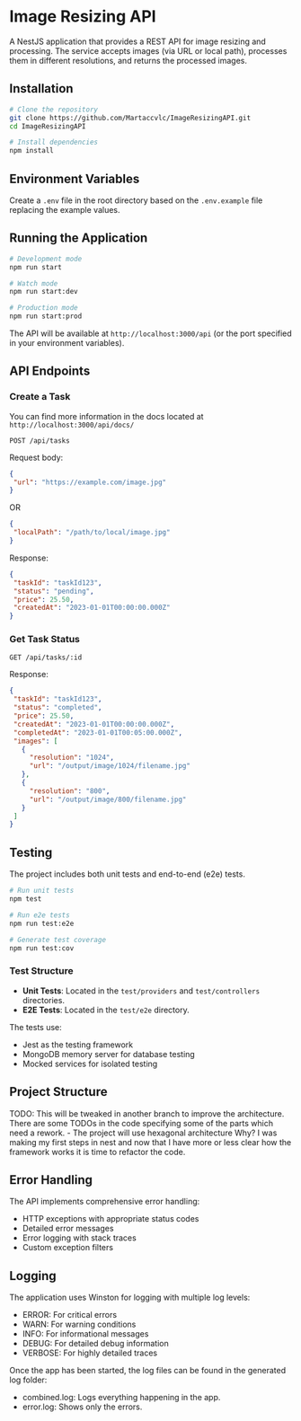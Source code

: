 # Image Resizing API

A NestJS application that provides a REST API for image resizing and processing. The service accepts images (via URL or local path), processes them in different resolutions, and returns the processed images.

## Installation

```bash
# Clone the repository
git clone https://github.com/Martaccvlc/ImageResizingAPI.git
cd ImageResizingAPI

# Install dependencies
npm install
```

## Environment Variables

Create a `.env` file in the root directory based on the `.env.example` file replacing the example values.

## Running the Application

```bash
# Development mode
npm run start

# Watch mode
npm run start:dev

# Production mode
npm run start:prod
```

The API will be available at `http://localhost:3000/api` (or the port specified in your environment variables).

## API Endpoints

### Create a Task

You can find more information in the docs located at `http://localhost:3000/api/docs/`

```
POST /api/tasks
```

Request body:
```json
{
 "url": "https://example.com/image.jpg"
}
```

OR

```json
{
 "localPath": "/path/to/local/image.jpg"
}
```

Response:
```json
{
 "taskId": "taskId123",
 "status": "pending",
 "price": 25.50,
 "createdAt": "2023-01-01T00:00:00.000Z"
}
```

### Get Task Status

```
GET /api/tasks/:id
```

Response:
```json
{
 "taskId": "taskId123",
 "status": "completed",
 "price": 25.50,
 "createdAt": "2023-01-01T00:00:00.000Z",
 "completedAt": "2023-01-01T00:05:00.000Z",
 "images": [
   {
     "resolution": "1024",
     "url": "/output/image/1024/filename.jpg"
   },
   {
     "resolution": "800",
     "url": "/output/image/800/filename.jpg"
   }
 ]
}
```

## Testing

The project includes both unit tests and end-to-end (e2e) tests.

```bash
# Run unit tests
npm test

# Run e2e tests
npm run test:e2e

# Generate test coverage
npm run test:cov
```

### Test Structure

- **Unit Tests**: Located in the `test/providers` and `test/controllers` directories.
- **E2E Tests**: Located in the `test/e2e` directory.

The tests use:
- Jest as the testing framework
- MongoDB memory server for database testing
- Mocked services for isolated testing


## Project Structure

TODO: This will be tweaked in another branch to improve the architecture. There are some TODOs in the code specifying some of the parts which need a rework. - The project will use hexagonal architecture
Why? I was making my first steps in nest and now that I have more or less clear how the framework works it is time to refactor the code.

## Error Handling

The API implements comprehensive error handling:

- HTTP exceptions with appropriate status codes
- Detailed error messages
- Error logging with stack traces
- Custom exception filters

## Logging

The application uses Winston for logging with multiple log levels:
- ERROR: For critical errors
- WARN: For warning conditions
- INFO: For informational messages
- DEBUG: For detailed debug information
- VERBOSE: For highly detailed traces

Once the app has been started, the log files can be found in the generated log folder:
- combined.log: Logs everything happening in the app.
- error.log: Shows only the errors.